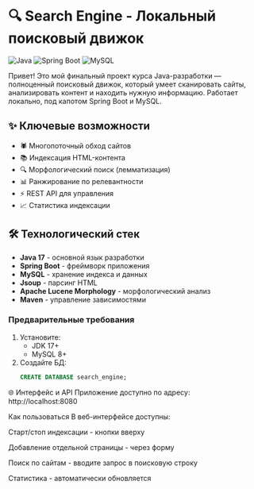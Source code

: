 # 🔍 Search Engine - Локальный поисковый движок
![Java](https://img.shields.io/badge/java-%23ED8B00.svg?style=for-the-badge&logo=openjdk&logoColor=white)
![Spring Boot](https://img.shields.io/badge/Spring_Boot-6DB33F?style=for-the-badge&logo=spring&logoColor=white)
![MySQL](https://img.shields.io/badge/mysql-%2300f.svg?style=for-the-badge&logo=mysql&logoColor=white)

Привет! Это мой финальный проект курса Java-разработки — полноценный поисковый движок, который умеет сканировать сайты, анализировать контент и находить нужную информацию. Работает локально, под капотом Spring Boot и MySQL.
## ✨ Ключевые возможности
- 🕷️ Многопоточный обход сайтов
- 📚 Индексация HTML-контента
- 🔍 Морфологический поиск (лемматизация)
- 📊 Ранжирование по релевантности
- ⚡️ REST API для управления
- 📈 Статистика индексации

## 🛠 Технологический стек
- **Java 17** - основной язык разработки
- **Spring Boot** - фреймворк приложения
- **MySQL** - хранение индекса и данных
- **Jsoup** - парсинг HTML
- **Apache Lucene Morphology** - морфологический анализ
- **Maven** - управление зависимостями

### Предварительные требования
1. Установите:
   - JDK 17+
   - MySQL 8+
2. Создайте БД:
   ```sql
   CREATE DATABASE search_engine;

🌐 Интерфейс и API
Приложение доступно по адресу:
http://localhost:8080

Как пользоваться
В веб-интерфейсе доступны:

Старт/стоп индексации - кнопки вверху

Добавление отдельной страницы - через форму

Поиск по сайтам - вводите запрос в поисковую строку

Статистика - автоматически обновляется


